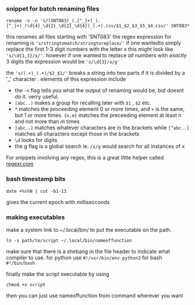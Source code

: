 ### snippet for batch renaming files


    rename -v -n 's/(SNT083)_(.[^_]+)_(.[^_]+)_(\d{4}_\d{2}_\d{2}_\d{4})_(.+).csv/$1_$2_$3_$5_$4.csv/' SNT083*
this renames all files starting with 'SNT083' the regex expression for renaming is `'s/stringtomatch/stringtoreplace/'` if one wantedto simply replace the first 1-3 digit numbers with the letter x this might look like `'s/\d{1,3}/x/'`. however if one wanted to replace *all* numbers with *exactly* 3 digits the expression would be `'s/\d{3}/x/g'`

the `'s/(.+)_(.+)/$2_$1/'` breaks a string into two parts if it is divided by a '\_' character .
elements of this expression include

- the `-n` flag tells you what the output of renaming would be, but doesnt *do* it. verry useful.
- `(abc..)` makes a group for recalling later with `$1` , `$2` etc.
- `*` matches the proceeding element 0 or more times, and `+` is the same, but 1 or more times. `{n,m}` matches the preceeding element at least *n* and not more than *m* times
- `[abc..]` matches whatever characters are in the brackets while `[^abc..]` matches all characters except those in the brackets
- `\d` looks for digits
- the g flag is a global search ie. `/x/g` would search for all instances of x


For snippets involving any regex, this is a great little helper called [regexr.com](http://regexr.com/)


### bash timestamp bits
    date +%s%N | cut -b1-13
gives the current epoch with millisecconds

### making executables
make a system link to ~/.local/bin/ to put the executable on the path.

    ln -s path/to/script ~/.local/bin/nameoffunction

make sure that there is a shebang in the file header to indicate what
compiler to use. for python use `#!/usr/bin/env python3` for bash `#!/bin/bash`

finally make the script executable by using

    chmod +x script

then you can just use nameoffunction from command wherever you want
